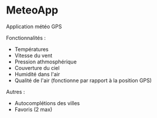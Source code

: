 # MeteoApp
Application météo GPS

Fonctionnalités : 

- Températures
- Vitesse du vent
- Pression athmosphérique
- Couverture du ciel
- Humidité dans l'air
- Qualité de l'air (fonctionne par rapport à la position GPS)

Autres :

- Autocomplétions des villes
- Favoris (2 max)
